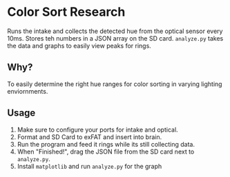# Color Sort Research

Runs the intake and collects the detected hue from the optical sensor every
10ms. Stores teh numbers in a JSON array on the SD card. `analyze.py` takes the
data and graphs to easily view peaks for rings.

## Why?

To easily determine the right hue ranges for color sorting in varying lighting
enviornments.

## Usage

1. Make sure to configure your ports for intake and optical.
2. Format and SD Card to exFAT and insert into brain.
3. Run the program and feed it rings while its still collecting data.
4. When "Finished!", drag the JSON file from the SD card next to `analyze.py`.
5. Install `matplotlib` and run `analyze.py` for the graph

